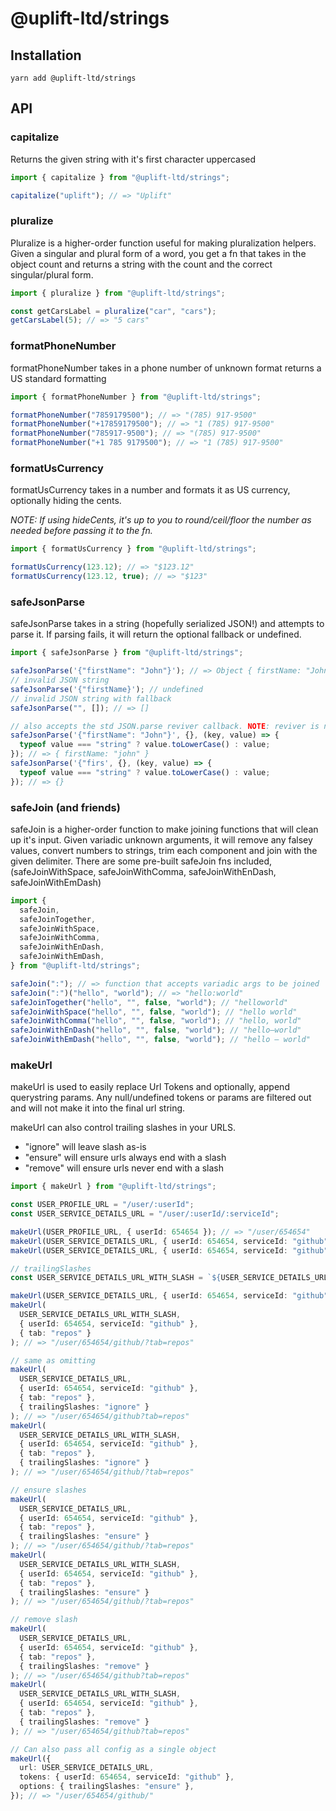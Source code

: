 # @uplift-ltd/strings

## Installation

    yarn add @uplift-ltd/strings

## API

### capitalize

Returns the given string with it's first character uppercased

```ts
import { capitalize } from "@uplift-ltd/strings";

capitalize("uplift"); // => "Uplift"
```

### pluralize

Pluralize is a higher-order function useful for making pluralization helpers. Given a singular and
plural form of a word, you get a fn that takes in the object count and returns a string with the
count and the correct singular/plural form.

```ts
import { pluralize } from "@uplift-ltd/strings";

const getCarsLabel = pluralize("car", "cars");
getCarsLabel(5); // => "5 cars"
```

### formatPhoneNumber

formatPhoneNumber takes in a phone number of unknown format returns a US standard formatting

```ts
import { formatPhoneNumber } from "@uplift-ltd/strings";

formatPhoneNumber("7859179500"); // => "(785) 917-9500"
formatPhoneNumber("+17859179500"); // => "1 (785) 917-9500"
formatPhoneNumber("785917-9500"); // => "(785) 917-9500"
formatPhoneNumber("+1 785 9179500"); // => "1 (785) 917-9500"
```

### formatUsCurrency

formatUsCurrency takes in a number and formats it as US currency, optionally hiding the cents.

_NOTE: If using hideCents, it's up to you to round/ceil/floor the number as needed before passing it
to the fn._

```ts
import { formatUsCurrency } from "@uplift-ltd/strings";

formatUsCurrency(123.12); // => "$123.12"
formatUsCurrency(123.12, true); // => "$123"
```

### safeJsonParse

safeJsonParse takes in a string (hopefully serialized JSON!) and attempts to parse it. If parsing
fails, it will return the optional fallback or undefined.

```ts
import { safeJsonParse } from "@uplift-ltd/strings";

safeJsonParse('{"firstName": "John"}'); // => Object { firstName: "John" }
// invalid JSON string
safeJsonParse('{"firstName}'); // undefined
// invalid JSON string with fallback
safeJsonParse("", []); // => []

// also accepts the std JSON.parse reviver callback. NOTE: reviver is not applied to the fallback
safeJsonParse('{"firstName": "John"}', {}, (key, value) => {
  typeof value === "string" ? value.toLowerCase() : value;
}); // => { firstName: "john" }
safeJsonParse('{"firs', {}, (key, value) => {
  typeof value === "string" ? value.toLowerCase() : value;
}); // => {}
```

### safeJoin (and friends)

safeJoin is a higher-order function to make joining functions that will clean up it's input. Given
variadic unknown arguments, it will remove any falsey values, convert numbers to strings, trim each
component and join with the given delimiter. There are some pre-built safeJoin fns included,
(safeJoinWithSpace, safeJoinWithComma, safeJoinWithEnDash, safeJoinWithEmDash)

```ts
import {
  safeJoin,
  safeJoinTogether,
  safeJoinWithSpace,
  safeJoinWithComma,
  safeJoinWithEnDash,
  safeJoinWithEmDash,
} from "@uplift-ltd/strings";

safeJoin(":"); // => function that accepts variadic args to be joined
safeJoin(":")("hello", "world"); // => "hello:world"
safeJoinTogether("hello", "", false, "world"); // "helloworld"
safeJoinWithSpace("hello", "", false, "world"); // "hello world"
safeJoinWithComma("hello", "", false, "world"); // "hello, world"
safeJoinWithEnDash("hello", "", false, "world"); // "hello–world"
safeJoinWithEmDash("hello", "", false, "world"); // "hello – world"
```

### makeUrl

makeUrl is used to easily replace Url Tokens and optionally, append querystring params. Any
null/undefined tokens or params are filtered out and will not make it into the final url string.

makeUrl can also control trailing slashes in your URLS.

- "ignore" will leave slash as-is
- "ensure" will ensure urls always end with a slash
- "remove" will ensure urls never end with a slash

```ts
import { makeUrl } from "@uplift-ltd/strings";

const USER_PROFILE_URL = "/user/:userId";
const USER_SERVICE_DETAILS_URL = "/user/:userId/:serviceId";

makeUrl(USER_PROFILE_URL, { userId: 654654 }); // => "/user/654654"
makeUrl(USER_SERVICE_DETAILS_URL, { userId: 654654, serviceId: "github" }); // => "/user/654654/github"
makeUrl(USER_SERVICE_DETAILS_URL, { userId: 654654, serviceId: "github" }, { tab: "repos" }); // => "/user/654654/github?tab=repos"

// trailingSlashes
const USER_SERVICE_DETAILS_URL_WITH_SLASH = `${USER_SERVICE_DETAILS_URL}/`;

makeUrl(USER_SERVICE_DETAILS_URL, { userId: 654654, serviceId: "github" }, { tab: "repos" }); // => "/user/654654/github?tab=repos"
makeUrl(
  USER_SERVICE_DETAILS_URL_WITH_SLASH,
  { userId: 654654, serviceId: "github" },
  { tab: "repos" }
); // => "/user/654654/github/?tab=repos"

// same as omitting
makeUrl(
  USER_SERVICE_DETAILS_URL,
  { userId: 654654, serviceId: "github" },
  { tab: "repos" },
  { trailingSlashes: "ignore" }
); // => "/user/654654/github?tab=repos"
makeUrl(
  USER_SERVICE_DETAILS_URL_WITH_SLASH,
  { userId: 654654, serviceId: "github" },
  { tab: "repos" },
  { trailingSlashes: "ignore" }
); // => "/user/654654/github/?tab=repos"

// ensure slashes
makeUrl(
  USER_SERVICE_DETAILS_URL,
  { userId: 654654, serviceId: "github" },
  { tab: "repos" },
  { trailingSlashes: "ensure" }
); // => "/user/654654/github/?tab=repos"
makeUrl(
  USER_SERVICE_DETAILS_URL_WITH_SLASH,
  { userId: 654654, serviceId: "github" },
  { tab: "repos" },
  { trailingSlashes: "ensure" }
); // => "/user/654654/github/?tab=repos"

// remove slash
makeUrl(
  USER_SERVICE_DETAILS_URL,
  { userId: 654654, serviceId: "github" },
  { tab: "repos" },
  { trailingSlashes: "remove" }
); // => "/user/654654/github?tab=repos"
makeUrl(
  USER_SERVICE_DETAILS_URL_WITH_SLASH,
  { userId: 654654, serviceId: "github" },
  { tab: "repos" },
  { trailingSlashes: "remove" }
); // => "/user/654654/github?tab=repos"

// Can also pass all config as a single object
makeUrl({
  url: USER_SERVICE_DETAILS_URL,
  tokens: { userId: 654654, serviceId: "github" },
  options: { trailingSlashes: "ensure" },
}); // => "/user/654654/github/"
```
